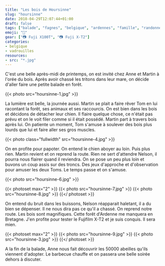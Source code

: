 ```yaml
---
title: "Les bois de Hoursinne"
slug: "hoursinne"
date: 2018-04-29T12:07:44+01:00
draft: false
tags: ["balade", "fagnes", "belgique", "ardennes", "famille", "randonnée", "amis", "slow life"]
emoji: "🌲"
gear: ["📷 Fuji X100T", "📷 Fuji X-T2"]
categories:
- belgique
- vadrouilles
resources:
- src: "*.jpg"
---
```


C'est une belle après-midi de printemps, on est invité chez Anne et Martin à l'orée du bois. Après avoir chassé les tritons dans leur mare, on décide d'aller faire une petite balade en forêt.

{{< photo src="hoursinne-1.jpg" >}}

La lumière est belle, la journée aussi. Martin se plait a faire rêver Tom en lui racontant la forêt, ses animaux et ses raccourcis. On est bien dans les bois et décidons de détacher leur chien. Il flaire quelque chose, ce n'était pas prévu et on le voit filer comme si il était possédé. Martin part à travers bois après lui. On patiente un moment, Tom s'amuse à soulever des bois plus lourds que lui et faire aller ses gros muscles.

{{< photo class="fullwidth" src="hoursinne-4.jpg" >}}

On  en profite pour papoter. On entend le chien aboyer au loin. Puis plus rien. Martin revient et on reprend la route. Rien ne sert d'attendre Nelson, il pourra nous flairer quand il reviendra. On se pose un peu plus loin et buvons un coup assis sur des troncs. Des jeux d'approche et d'observation pour amuser les deux Toms. Le temps passe et on s'amuse.

{{< photo src="hoursinne-6.jpg" >}}

{{< photoset max="2" >}}
  {{< photo src="hoursinne-7.jpg" >}}
  {{< photo src="hoursinne-8.jpg" >}}
{{</ photoset >}}

On entend du bruit dans les buissons, Nelson réapparait haletant, il a du bien se dépenser. Il ne nous dira pas ce qu'il a chassé. On reprend notre route. Les bois sont magnifiques. Cette forêt d'Ardenne me manquera en Bretagne. J'en profite pour tester le Fujifilm X-T2 et je suis conquis. Il sera mien.


{{< photoset max="2" >}}
  {{< photo src="hoursinne-9.jpg" >}}
  {{< photo src="hoursinne-3.jpg" >}}
{{</ photoset >}}

A la fin de la balade, Anne nous fait découvrir les 50000 abeilles qu'ils viennent d'adopter.
Le barbecue chauffe et on passera une belle soirée dehors à discuter.


